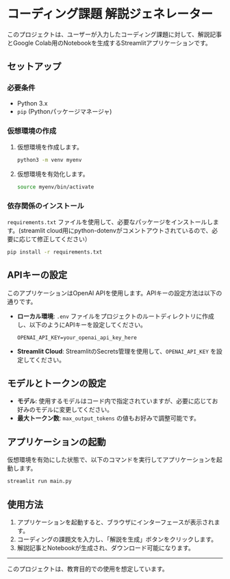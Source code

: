 # コーディング課題 解説ジェネレーター

このプロジェクトは、ユーザーが入力したコーディング課題に対して、解説記事とGoogle Colab用のNotebookを生成するStreamlitアプリケーションです。

## セットアップ

### 必要条件

- Python 3.x
- `pip` (Pythonパッケージマネージャ)

### 仮想環境の作成

1. 仮想環境を作成します。
   ```bash
   python3 -m venv myenv
   ```

2. 仮想環境を有効化します。
   ```bash
   source myenv/bin/activate
   ```

### 依存関係のインストール

`requirements.txt` ファイルを使用して、必要なパッケージをインストールします。(streamlit cloud用にpython-dotenvがコメントアウトされているので、必要に応じて修正してください）

```bash
pip install -r requirements.txt
```

## APIキーの設定

このアプリケーションはOpenAI APIを使用します。APIキーの設定方法は以下の通りです。

- **ローカル環境**: `.env` ファイルをプロジェクトのルートディレクトリに作成し、以下のようにAPIキーを設定してください。
  ```
  OPENAI_API_KEY=your_openai_api_key_here
  ```

- **Streamlit Cloud**: StreamlitのSecrets管理を使用して、`OPENAI_API_KEY` を設定してください。

## モデルとトークンの設定

- **モデル**: 使用するモデルはコード内で指定されていますが、必要に応じてお好みのモデルに変更してください。
- **最大トークン数**: `max_output_tokens` の値もお好みで調整可能です。

## アプリケーションの起動

仮想環境を有効にした状態で、以下のコマンドを実行してアプリケーションを起動します。

```bash
streamlit run main.py
```

## 使用方法

1. アプリケーションを起動すると、ブラウザにインターフェースが表示されます。
2. コーディングの課題文を入力し、「解説を生成」ボタンをクリックします。
3. 解説記事とNotebookが生成され、ダウンロード可能になります。

---

このプロジェクトは、教育目的での使用を想定しています。
